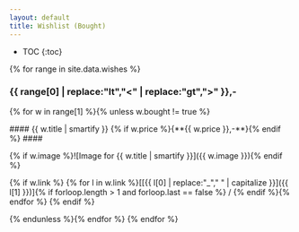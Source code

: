 ```yaml
---
layout: default
title: Wishlist (Bought)
---
```

* TOC
{:toc}

{% for range in site.data.wishes %}
### {{ range[0] | replace:"lt","<" | replace:"gt",">" }},- ###

{% for w in range[1] %}{% unless w.bought != true %}

<div class="tile" markdown="1">
#### {{ w.title | smartify }} {% if w.price %}<span style="white-space:nowrap">{**{{ w.price }},-**}</span>{% endif %} ####

{% if w.image %}![Image for {{ w.title | smartify }}]({{ w.image }}){% endif %}

{% if w.link %}
<span>{% for l in w.link %}[[{{ l[0] | replace:"_"," " | capitalize }}]({{ l[1] }})]{% if forloop.length > 1 and forloop.last == false %} / {% endif %}{% endfor %}</span>
{% endif %}
</div>
{% endunless %}{% endfor %}
{% endfor %}
